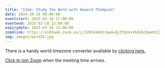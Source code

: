 ```yaml
---
title: "11am: Study the Word with Howard Thompson"
date: 2024-10-18 00:00:00
eventstart: 2025-03-18 11:00:00
eventend: 2025-03-18 13:00:00
expirydate: 2025-03-18 13:00:00
zoomlink: https://us02web.zoom.us/j/320544045?pwd=QjZtbUxvVk81b2dweUtZZTE3ZE9IZz09
img: images/wordID.jpg
---
```


There is a handy world timezone converter available by [clicking here.](https://www.timeanddate.com/worldclock/converter.html)

[Click to join Zoom](https://us02web.zoom.us/j/320544045?pwd=QjZtbUxvVk81b2dweUtZZTE3ZE9IZz09) when the meeting time arrives.